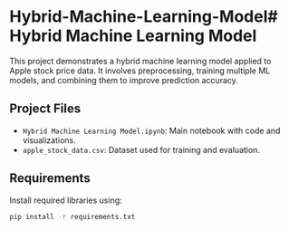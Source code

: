 # Hybrid-Machine-Learning-Model# Hybrid Machine Learning Model

This project demonstrates a hybrid machine learning model applied to Apple stock price data. It involves preprocessing, training multiple ML models, and combining them to improve prediction accuracy.

## Project Files
- `Hybrid Machine Learning Model.ipynb`: Main notebook with code and visualizations.
- `apple_stock_data.csv`: Dataset used for training and evaluation.

## Requirements
Install required libraries using:
```bash
pip install -r requirements.txt

